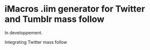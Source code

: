 # iMacros .iim generator for Twitter and Tumblr mass follow

In developpement.

Integrating Twitter mass follow
